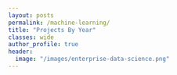 ```yaml
---
layout: posts
permalink: /machine-learning/
title: "Projects By Year"
classes: wide
author_profile: true
header:
  image: "/images/enterprise-data-science.png"
---
```

